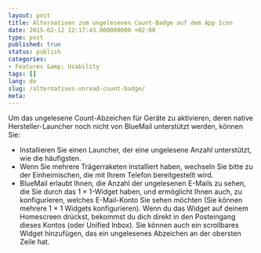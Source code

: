 ```yaml
---
layout: post
title: Alternativen zum ungelesenen Count-Badge auf dem App Icon
date: 2015-02-12 12:17:43.000000000 +02:00
type: post
published: true
status: publish
categories:
- Features &amp; Usability
tags: []
lang: de
slug: /alternatives-unread-count-badge/
meta:
---
```


Um das ungelesene Count-Abzeichen für Geräte zu aktivieren, deren native Hersteller-Launcher noch nicht von BlueMail unterstützt werden, können Sie:

* Installieren Sie einen Launcher, der eine ungelesene Anzahl unterstützt, wie die häufigsten.
* Wenn Sie mehrere Trägerraketen installiert haben, wechseln Sie bitte zu der Einheimischen, die mit Ihrem Telefon bereitgestellt wird.
* BlueMail erlaubt Ihnen, die Anzahl der ungelesenen E-Mails zu sehen, die Sie durch das 1 × 1-Widget haben, und ermöglicht Ihnen auch, zu konfigurieren, welches E-Mail-Konto Sie sehen möchten (Sie können mehrere 1 × 1 Widgets konfigurieren). Wenn du das Widget auf deinem Homescreen drückst, bekommst du dich direkt in den Posteingang dieses Kontos (oder Unified Inbox). Sie können auch ein scrollbares Widget hinzufügen, das ein ungelesenes Abzeichen an der obersten Zeile hat.
